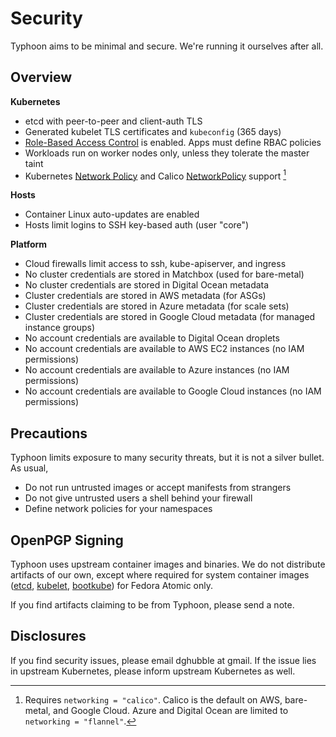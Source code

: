 # Security

Typhoon aims to be minimal and secure. We're running it ourselves after all.

## Overview

**Kubernetes**

* etcd with peer-to-peer and client-auth TLS
* Generated kubelet TLS certificates and `kubeconfig` (365 days)
* [Role-Based Access Control](https://kubernetes.io/docs/admin/authorization/rbac/) is enabled. Apps must define RBAC policies
* Workloads run on worker nodes only, unless they tolerate the master taint
* Kubernetes [Network Policy](https://kubernetes.io/docs/concepts/services-networking/network-policies/) and Calico [NetworkPolicy](https://docs.projectcalico.org/latest/reference/calicoctl/resources/networkpolicy) support [^1]

[^1]: Requires `networking = "calico"`. Calico is the default on AWS, bare-metal, and Google Cloud. Azure and Digital Ocean are limited to `networking = "flannel"`.

**Hosts**

* Container Linux auto-updates are enabled
* Hosts limit logins to SSH key-based auth (user "core")

**Platform**

* Cloud firewalls limit access to ssh, kube-apiserver, and ingress
* No cluster credentials are stored in Matchbox (used for bare-metal)
* No cluster credentials are stored in Digital Ocean metadata
* Cluster credentials are stored in AWS metadata (for ASGs)
* Cluster credentials are stored in Azure metadata (for scale sets)
* Cluster credentials are stored in Google Cloud metadata (for managed instance groups)
* No account credentials are available to Digital Ocean droplets
* No account credentials are available to AWS EC2 instances (no IAM permissions)
* No account credentials are available to Azure instances (no IAM permissions)
* No account credentials are available to Google Cloud instances (no IAM permissions)

## Precautions

Typhoon limits exposure to many security threats, but it is not a silver bullet. As usual,

* Do not run untrusted images or accept manifests from strangers
* Do not give untrusted users a shell behind your firewall
* Define network policies for your namespaces

## OpenPGP Signing

Typhoon uses upstream container images and binaries. We do not distribute artifacts of our own, except where required for system container images ([etcd](https://quay.io/repository/poseidon/etcd), [kubelet](https://quay.io/repository/poseidon/kubelet), [bootkube](https://quay.io/repository/poseidon/bootkube)) for Fedora Atomic only.

If you find artifacts claiming to be from Typhoon, please send a note.

## Disclosures

If you find security issues, please email dghubble at gmail. If the issue lies in upstream Kubernetes, please inform upstream Kubernetes as well.

